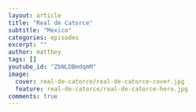 ```yaml
---
layout: article
title: "Real de Catorce"
subtitle: "Mexico"
categories: episodes
excerpt: ""
author: matthey
tags: []
youtube_id: "ZbNLDBmdqmM"
image:
  cover: real-de-catorce/real-de-catorce-cover.jpg
  feature: real-de-catorce/real-de-catorce-hero.jpg
comments: true
---
```

